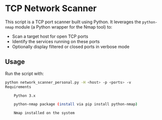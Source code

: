 # TCP Network Scanner

This script is a TCP port scanner built using Python. It leverages the `python-nmap` module (a Python wrapper for the Nmap tool) to:

- Scan a target host for open TCP ports
- Identify the services running on these ports
- Optionally display filtered or closed ports in verbose mode

## Usage

Run the script with:

```bash
python network_scanner_personal.py -H <host> -p <ports> -v
Requirements

    Python 3.x

    python-nmap package (install via pip install python-nmap)

    Nmap installed on the system

